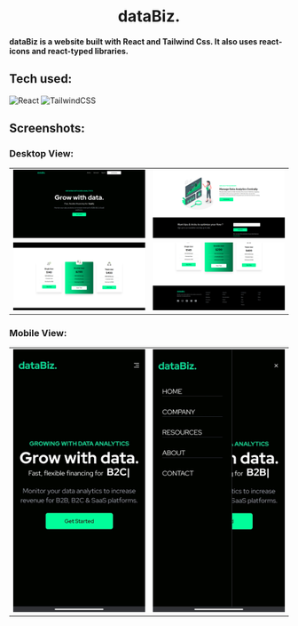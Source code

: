<h1 align="center"> dataBiz. </h1>

#### dataBiz is a website built with React and Tailwind Css. It also uses react-icons and react-typed libraries.

## Tech used: 
![React](https://img.shields.io/badge/react-%2320232a.svg?style=for-the-badge&logo=react&logoColor=%2361DAFB)
![TailwindCSS](https://img.shields.io/badge/tailwindcss-%2338B2AC.svg?style=for-the-badge&logo=tailwind-css&logoColor=white)

<!-- ## Screenshots: 
![dataBiz.](https://img.shields.io/badge/react-%2320232a.svg?style=for-the-badge&logo=react&logoColor=%2361DAFB)
![dataBiz.](https://img.shields.io/badge/tailwindcss-%2338B2AC.svg?style=for-the-badge&logo=tailwind-css&logoColor=white) -->

## Screenshots: 

### Desktop View:

<table>
  <tr>
    <td>
      <img src="src/assets/Screenshot from 2023-05-31 13-11-55.png" alt="DesktopImage 1">
    </td>
    <td>
      <img src="src/assets/Screenshot from 2023-05-31 13-14-12.png" alt="DesktopImage 2">
    </td>
  </tr>
  <tr>
    <td>
      <img src="src/assets/Screenshot from 2023-05-31 13-14-51.png" alt="DesktopImage 3">
    </td>
    <td>
      <img src="src/assets/Screenshot from 2023-05-31 13-15-20.png" alt="DesktopImage 4">
    </td>
  </tr>
</table>

### Mobile View:
<table>
  <tr>
    <td>
      <img src="src/assets/mobileview.jpeg" alt="MobileImage 1">
    </td>
    <td>
      <img src="src/assets/mobileview1.jpeg" alt="MobileImage 2">
    </td>
  </tr>
</table>